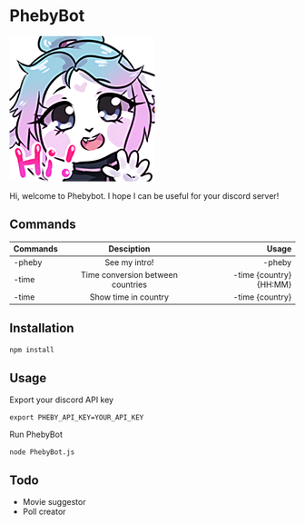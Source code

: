 # PhebyBot
![Pheby Hi](./docs/pheby_hi.png)

Hi, welcome to Phebybot. I hope I can be useful for your discord server!

## Commands

| Commands      | Desciption                              | Usage                       |
| ------------- |:---------------------------------------:| ---------------------------:|
| -pheby        | See my intro!                           | -pheby                      |
| -time         | Time conversion between countries       | -time {country} {HH:MM}     |
| -time         | Show time in country                    | -time {country}             |

## Installation
```
npm install
```

##  Usage
Export your discord API key
```
export PHEBY_API_KEY=YOUR_API_KEY
```
Run PhebyBot
```
node PhebyBot.js
```

## Todo
- Movie suggestor
- Poll creator
